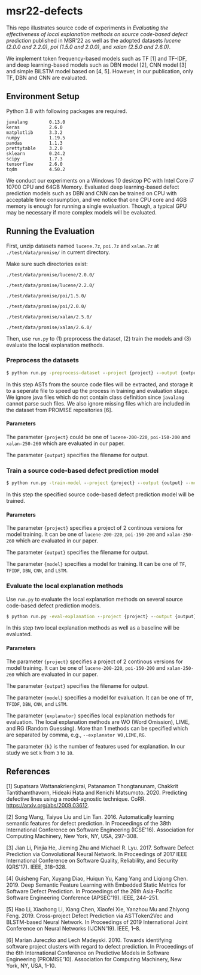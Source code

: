 # msr22-defects
This repo illustrates source code of experiments in 
*Evaluating the effectiveness of local explanation methods on 
source code-based defect prediction* published in MSR'22 as well 
as the adopted datasets *lucene (2.0.0 and 2.2.0)*, *poi (1.5.0 and 2.0.0)*, 
and *xalan (2.5.0 and 2.6.0)*.

We implement token frequency-based models such as TF [1] and TF-IDF, 
and deep learning-based models such as DBN model [2], CNN model [3] and 
simple BiLSTM model based on [4, 5]. However, in our publication, only TF, DBN
and CNN are evaluated.
## Environment Setup
Python 3.8 with following packages are required.
```
javalang        0.13.0
keras           2.6.0
matplotlib      3.3.2
numpy           1.19.5
pandas          1.1.3
prettytable     3.2.0
sklearn         0.24.2
scipy           1.7.3
tensorflow      2.6.0
tqdm            4.50.2
```
We conduct our experiments on a Windows 10 desktop PC with Intel Core i7 10700 CPU and 64GB Memory. 
Evaluated deep learning-based defect prediction models such as DBN and CNN can be
trained on CPU with acceptable time consumption, and we notice that one CPU core and 
4GB memory is enough for running a single evaluation. Though, a typical GPU may be necessary 
if more complex models will be evaluated.

## Running the Evaluation

First, unzip datasets named `lucene.7z`, `poi.7z` and `xalan.7z` at `./test/data/promise/` in current directory.

Make sure such directories exist:

`./test/data/promise/lucene/2.0.0/`

`./test/data/promise/lucene/2.2.0/`

`./test/data/promise/poi/1.5.0/`

`./test/data/promise/poi/2.0.0/`

`./test/data/promise/xalan/2.5.0/`

`./test/data/promise/xalan/2.6.0/`


Then, use `run.py` to (1) preprocess the dataset, (2) train the models and (3) evaluate the local explanation
methods.

### Preprocess the datasets 
```cmd
$ python run.py -preprocess-dataset --project {project} --output {output}
```
In this step ASTs from the source code files will be extracted, and storage it to a seperate file to speed up 
the process in training and evaluation stage. We ignore java files which do not contain class definition since `javalang` cannot parse
such files. We also ignore missing files which are included in the dataset from PROMISE repositories [6].
#### Parameters
The parameter `{project}` could be one of `lucene-200-220`, `poi-150-200` and `xalan-250-260` which are 
evaluated in our paper. 

The parameter `{output}` specifies the filename for output. 

### Train a source code-based defect prediction model
```cmd
$ python run.py -train-model --project {project} --output {output} --model {model}
```
In this step the specified source code-based defect prediction model will be trained.

#### Parameters

The parameter `{project}` specifies a project of 2 continous versions for model training. It can be 
one of `lucene-200-220`, `poi-150-200` and `xalan-250-260` which are evaluated in our paper. 

The parameter `{output}` specifies the filename for output. 

The parameter `{model}`  specifies a model for training. It can be one of `TF`, `TFIDF`, `DBN`, 
`CNN`, and `LSTM`.

### Evaluate the local explanation methods
Use `run.py` to evaluate the local explanation methods on several source code-based defect prediction models.
```cmd
$ python run.py -eval-explanation --project {project} --output {output} --model {model} --k {k}
```
In this step two local explanation methods as well as a baseline will be evaluated.

#### Parameters
The parameter `{project}` specifies a project of 2 continous versions for model training. It can be 
one of `lucene-200-220`, `poi-150-200` and `xalan-250-260` which are evaluated in our paper. 

The parameter `{output}` specifies the filename for output. 

The parameter `{model}`  specifies a model for evaluation. It can be one of `TF`, `TFIDF`, `DBN`, 
`CNN`, and `LSTM`.

The parameter `{explanator}` specifies local explanation methods for evaluation. The local explanation
methods are WO (Word Omission), LIME, and RG (Random Guessing). More than 1 methods can be specified 
which are separated by comma, e.g., `--explanator WO,LIME,RG`.

The parameter `{k}` is the number of features used for explanation. In our study we set `k` from 
`3` to `10`.

## References
[1] Supatsara Wattanakriengkrai, Patanamon Thongtanunam, Chakkrit Tantithamthavorn, Hideaki Hata 
and Kenichi Matsumoto. 2020. Predicting defective lines using a model-agnostic technique. 
CoRR. https://arxiv.org/abs/2009.03612.

[2] Song Wang, Taiyue Liu and Lin Tan. 2016. Automatically learning semantic features for defect 
prediction. In Proceedings of the 38th International Conference on Software Engineering (ICSE'16). 
Association for Computing Machinery, New York, NY, USA, 297–308. 

[3]	Jian Li, Pinjia He, Jieming Zhu and Michael R. Lyu. 2017. Software Defect Prediction via 
Convolutional Neural Network. In Proceedings of 2017 IEEE International Conference on Software 
Quality, Reliability, and Security (QRS'17). IEEE, 318–328.

[4] Guisheng Fan, Xuyang Diao, Huiqun Yu, Kang Yang and Liqiong Chen. 2019. Deep Semantic Feature 
Learning with Embedded Static Metrics for Software Defect Prediction. In Proceedings of the 26th 
Asia-Pacific Software Engineering Conference (APSEC'19). IEEE, 244–251.

[5] Hao Li, Xiaohong Li, Xiang Chen, Xiaofei Xie, Yanzhou Mu and Zhiyong Feng. 2019. Cross-project 
Defect Prediction via ASTToken2Vec and BLSTM-based Neural Network. In Proceedings of 2019 
International Joint Conference on Neural Networks (IJCNN'19). IEEE, 1–8.

[6] Marian Jureczko and Lech Madeyski. 2010. Towards identifying software project clusters with 
regard to defect prediction. In Proceedings of the 6th International Conference on Predictive Models
in Software Engineering (PROMISE'10). Association for Computing Machinery, New York, NY, USA, 1-10.

